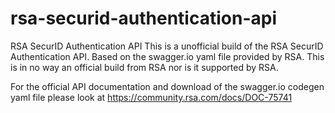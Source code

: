 # rsa-securid-authentication-api
RSA SecurID Authentication API
This is a unofficial build of the RSA SecurID Authentication API.
Based on the swagger.io yaml file provided by RSA.
This is in no way an official build from RSA nor is it supported by RSA.

For the official API documentation and download of the swagger.io codegen yaml file please look at https://community.rsa.com/docs/DOC-75741

